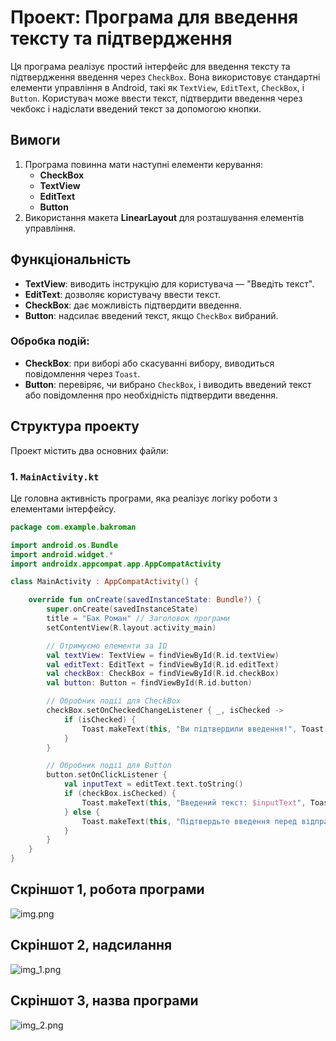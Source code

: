 # Проект: Програма для введення тексту та підтвердження

Ця програма реалізує простий інтерфейс для введення тексту та підтвердження введення через `CheckBox`. Вона використовує стандартні елементи управління в Android, такі як `TextView`, `EditText`, `CheckBox`, і `Button`. Користувач може ввести текст, підтвердити введення через чекбокс і надіслати введений текст за допомогою кнопки.

## Вимоги
1. Програма повинна мати наступні елементи керування:
    - **CheckBox**
    - **TextView**
    - **EditText**
    - **Button**
2. Використання макета **LinearLayout** для розташування елементів управління.

## Функціональність
- **TextView**: виводить інструкцію для користувача — "Введіть текст".
- **EditText**: дозволяє користувачу ввести текст.
- **CheckBox**: дає можливість підтвердити введення.
- **Button**: надсилає введений текст, якщо `CheckBox` вибраний.

### Обробка подій:
- **CheckBox**: при виборі або скасуванні вибору, виводиться повідомлення через `Toast`.
- **Button**: перевіряє, чи вибрано `CheckBox`, і виводить введений текст або повідомлення про необхідність підтвердити введення.

## Структура проекту
Проект містить два основних файли:

### 1. `MainActivity.kt`
Це головна активність програми, яка реалізує логіку роботи з елементами інтерфейсу.

```kotlin
package com.example.bakroman

import android.os.Bundle
import android.widget.*
import androidx.appcompat.app.AppCompatActivity

class MainActivity : AppCompatActivity() {

    override fun onCreate(savedInstanceState: Bundle?) {
        super.onCreate(savedInstanceState)
        title = "Бак Роман" // Заголовок програми
        setContentView(R.layout.activity_main)

        // Отримуємо елементи за ID
        val textView: TextView = findViewById(R.id.textView)
        val editText: EditText = findViewById(R.id.editText)
        val checkBox: CheckBox = findViewById(R.id.checkBox)
        val button: Button = findViewById(R.id.button)

        // Обробник події для CheckBox
        checkBox.setOnCheckedChangeListener { _, isChecked ->
            if (isChecked) {
                Toast.makeText(this, "Ви підтвердили введення!", Toast.LENGTH_SHORT).show()
            }
        }

        // Обробник події для Button
        button.setOnClickListener {
            val inputText = editText.text.toString()
            if (checkBox.isChecked) {
                Toast.makeText(this, "Введений текст: $inputText", Toast.LENGTH_LONG).show()
            } else {
                Toast.makeText(this, "Підтвердьте введення перед відправкою!", Toast.LENGTH_LONG).show()
            }
        }
    }
}

```
## Скріншот 1, робота програми
![img.png](img.png)
## Скріншот 2, надсилання 
![img_1.png](img_1.png)
## Скріншот 3, назва програми
![img_2.png](img_2.png)